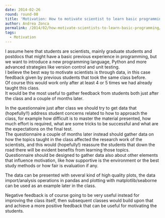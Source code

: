 ```yaml
---
date: 2014-02-26
round: round-08
title: 'Motivation: How to motivate scientist to learn basic programming'
author: Andrea Zonca
permalink: /2014/02/how-motivate-scientists-to-learn-basic-programming/
tags:
  - Motivation
---
```

I assume here that students are scientists, mainly graduate students and postdocs that might have a basic previous experience in programming, but we want to introduce a new programming language, Python and more advanced strategies like version control and unit testing.  
I believe the best way to motivate scientists is through data, in this case feedback given by previous students that took the same class before.  
Of course this would work only after at least 4 or 5 times we had already taught this class.  
It would be the most useful to gather feedback from students both just after the class and a couple of months later.

In the questionnaire just after class we should try to get data that (hopefully!!) address student concerns related to how to approach the class, for example how difficult is to master the material presented, how much effort is required, what are some tricks to be successful and what are the expectations on the final test.  
The questionnaire a couple of months later instead should gather data on how the topics taught in the class affected the research work of the scientists, and this would (hopefully!) reassure the students that down the road there will be evident benefits from learning those topics.  
Questionnaire should be designed to gather data also about other elements that influence motivation, like how supportive is the environment or the best study methods or how fair is evaluation if any.

The data can be presented with several kind of high quality plots, the data import/analysis operations in pandas and plotting with matplotlib/seaborne can be used as an example later in the class.

Negative feedback is of course going to be very useful instead for improving the class itself, then subsequent classes would build upon that and achieve a more positive feedback that can be useful for motivating the students.
